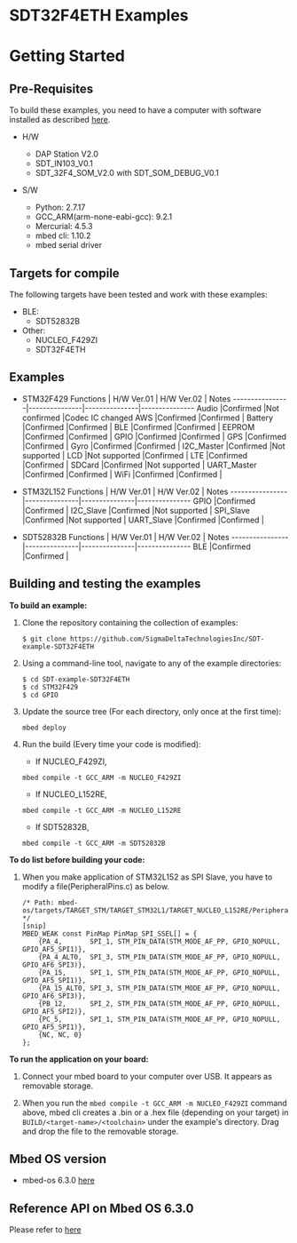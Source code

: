 # SDT32F4ETH Examples
Getting Started
===============


Pre-Requisites
--------------

To build these examples, you need to have a computer with software installed as described [here](https://os.mbed.com/docs/latest/tools/index.html).

* H/W 
	* DAP Station V2.0
	* SDT_IN103_V0.1
	* SDT_32F4_SOM_V2.0 with SDT_SOM_DEBUG_V0.1

* S/W
	* Python: 2.7.17
	* GCC_ARM(arm-none-eabi-gcc): 9.2.1
	* Mercurial: 4.5.3
	* mbed cli: 1.10.2
	* mbed serial driver


Targets for compile
--------------------

The following targets have been tested and work with these examples:

* BLE:
	* SDT52832B
* Other:
	* NUCLEO_F429ZI
	* SDT32F4ETH


Examples
--------

* STM32F429
Functions		| H/W Ver.01	| H/W Ver.02	| Notes
----------------|---------------|---------------|---------------
Audio			|Confirmed		|Not confirmed	|Codec IC changed
AWS				|Confirmed		|Confirmed		|
Battery			|Confirmed		|Confirmed		|
BLE				|Confirmed		|Confirmed		|
EEPROM			|Confirmed		|Confirmed		|
GPIO			|Confirmed		|Confirmed		|
GPS				|Confirmed		|Confirmed		|
Gyro			|Confirmed		|Confirmed		|
I2C_Master		|Confirmed		|Not supported	|
LCD				|Not supported	|Confirmed		|
LTE				|Confirmed		|Confirmed		|
SDCard			|Confirmed		|Not supported	|
UART_Master		|Confirmed		|Confirmed		|
WiFi			|Confirmed		|Confirmed		|

* STM32L152
Functions		| H/W Ver.01	| H/W Ver.02	| Notes
----------------|---------------|---------------|---------------
GPIO			|Confirmed		|Confirmed		|
I2C_Slave		|Confirmed		|Not supported	|
SPI_Slave		|Confirmed		|Not supported	|
UART_Slave		|Confirmed		|Confirmed		|

* SDT52832B
Functions		| H/W Ver.01	| H/W Ver.02	| Notes
----------------|---------------|---------------|---------------
BLE				|Confirmed		|Confirmed		|


Building and testing the examples
---------------------------------

__To build an example:__

1. Clone the repository containing the collection of examples:

	```
	$ git clone https://github.com/SigmaDeltaTechnologiesInc/SDT-example-SDT32F4ETH
	```

1. Using a command-line tool, navigate to any of the example directories:

	```
	$ cd SDT-example-SDT32F4ETH
	$ cd STM32F429
	$ cd GPIO
	```

1. Update the source tree (For each directory, only once at the first time):

	```
	mbed deploy
	```

1. Run the build (Every time your code is modified):
	- If NUCLEO_F429ZI,
	```
    mbed compile -t GCC_ARM -m NUCLEO_F429ZI
    ```
	- If NUCLEO_L152RE,
	```
    mbed compile -t GCC_ARM -m NUCLEO_L152RE
    ```
	- If SDT52832B,
	```
    mbed compile -t GCC_ARM -m SDT52832B
    ```

__To do list before building your code:__

1. When you make application of STM32L152 as SPI Slave, you have to modify a file(PeripheralPins.c) as below.
	```
	/* Path: mbed-os/targets/TARGET_STM/TARGET_STM32L1/TARGET_NUCLEO_L152RE/PeripheralPins.c */
	[snip]
	MBED_WEAK const PinMap PinMap_SPI_SSEL[] = {
        {PA_4,       SPI_1, STM_PIN_DATA(STM_MODE_AF_PP, GPIO_NOPULL, GPIO_AF5_SPI1)},
        {PA_4_ALT0,  SPI_3, STM_PIN_DATA(STM_MODE_AF_PP, GPIO_NOPULL, GPIO_AF6_SPI3)},
        {PA_15,      SPI_1, STM_PIN_DATA(STM_MODE_AF_PP, GPIO_NOPULL, GPIO_AF5_SPI1)},
        {PA_15_ALT0, SPI_3, STM_PIN_DATA(STM_MODE_AF_PP, GPIO_NOPULL, GPIO_AF6_SPI3)},
        {PB_12,      SPI_2, STM_PIN_DATA(STM_MODE_AF_PP, GPIO_NOPULL, GPIO_AF5_SPI2)},
        {PC_5,       SPI_1, STM_PIN_DATA(STM_MODE_AF_PP, GPIO_NOPULL, GPIO_AF5_SPI1)},
        {NC, NC, 0}
    };
	```

__To run the application on your board:__

1. Connect your mbed board to your computer over USB. It appears as removable storage.

1. When you run the `mbed compile -t GCC_ARM -m NUCLEO_F429ZI` command above, mbed cli creates a .bin or a .hex file (depending on your target) in ```BUILD/<target-name>/<toolchain>``` under the example's directory. Drag and drop the file to the removable storage.


Mbed OS version
---------------

* mbed-os 6.3.0 [here](https://github.com/ARMmbed/mbed-os/#0db72d0cf26539016efbe38f80d6f2cb7a3d4414)


Reference API on Mbed OS 6.3.0
-------------------------------

Please refer to [here](https://os.mbed.com/docs/mbed-os/v6.3/apis/index.html)
